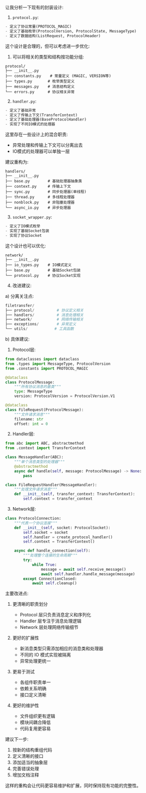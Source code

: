 让我分析一下现有的封装设计:

1. `protocol.py`:
```python
- 定义了协议常量(PROTOCOL_MAGIC)
- 定义了基础枚举(ProtocolVersion, ProtocolState, MessageType)
- 定义了数据结构(ListRequest, ProtocolHeader)
```

这个设计是合理的，但可以考虑进一步优化:

1. 可以将相关的类型和结构按功能分组:
```
protocol/
├── __init__.py
├── constants.py    # 常量定义 (MAGIC, VERSION等)
├── types.py       # 枚举类型定义
├── messages.py    # 消息结构定义
└── errors.py      # 协议相关异常
```

2. `handler.py`:
```python
- 定义了基础异常
- 定义了传输上下文(TransferContext)
- 定义了基础处理器(BaseProtocolHandler)
- 实现了不同IO模式的处理器
```

这里存在一些设计上的混合职责:
- 异常处理和传输上下文可以分离出去
- IO模式的处理器可以单独一层

建议重构为:
```
handlers/
├── __init__.py
├── base.py        # 基础处理器抽象类
├── context.py     # 传输上下文
├── sync.py        # 同步处理器(单线程)
├── thread.py      # 多线程处理器
├── nonblock.py    # 非阻塞处理器
└── async_io.py    # 异步处理器
```

3. `socket_wrapper.py`:
```python
- 定义了IO模式枚举
- 实现了基础Socket包装
- 实现了协议Socket
```

这个设计也可以优化:
```
network/
├── __init__.py
├── io_types.py    # IO模式定义
├── base.py        # 基础Socket包装
└── protocol.py    # 协议Socket实现
```

4. 改进建议:

a) 分离关注点:
```python
filetransfer/
├── protocol/          # 协议定义相关
├── handlers/          # 消息处理相关
├── network/           # 网络传输相关
├── exceptions/        # 异常定义
└── utils/            # 工具函数
```

b) 具体建议:

1. Protocol层:
```python
from dataclasses import dataclass
from .types import MessageType, ProtocolVersion
from .constants import PROTOCOL_MAGIC

@dataclass
class ProtocolMessage:
    """所有协议消息的基类"""
    type: MessageType
    version: ProtocolVersion = ProtocolVersion.V1

@dataclass
class FileRequest(ProtocolMessage):
    """文件请求消息"""
    filename: str
    offset: int = 0
```

2. Handler层:
```python
from abc import ABC, abstractmethod
from .context import TransferContext

class MessageHandler(ABC):
    """单个消息类型的处理器"""
    @abstractmethod
    async def handle(self, message: ProtocolMessage) -> None:
        pass

class FileRequestHandler(MessageHandler):
    """处理文件请求消息"""
    def __init__(self, transfer_context: TransferContext):
        self.context = transfer_context
```

3. Network层:
```python
class ProtocolConnection:
    """代表一个协议连接"""
    def __init__(self, socket: ProtocolSocket):
        self.socket = socket
        self.handler = create_protocol_handler()
        self.context = TransferContext()

    async def handle_connection(self):
        """处理整个连接的生命周期"""
        try:
            while True:
                message = await self.receive_message()
                await self.handler.handle_message(message)
        except ConnectionClosed:
            await self.cleanup()
```

主要改进点:

1. 更清晰的职责划分
   - Protocol 层只负责消息定义和序列化
   - Handler 层专注于消息处理逻辑
   - Network 层处理网络传输细节

2. 更好的扩展性
   - 新消息类型只需添加相应的消息类和处理器
   - 不同的 IO 模式实现被隔离
   - 异常处理更统一

3. 更易于测试
   - 各组件职责单一
   - 依赖关系明确
   - 接口定义清晰

4. 更好的维护性
   - 文件组织更有逻辑
   - 模块间耦合降低
   - 代码复用更容易

建议下一步:
1. 按新的结构重组代码
2. 定义清晰的接口
3. 添加适当的抽象层
4. 完善错误处理
5. 增加文档注释

这样的重构会让代码更容易维护和扩展，同时保持现有功能的完整性。